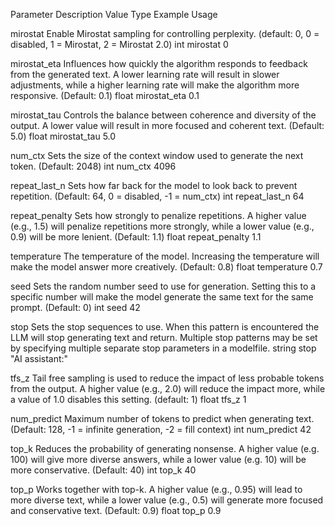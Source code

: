 Parameter Description Value Type Example Usage

mirostat Enable Mirostat sampling for controlling perplexity. (default: 0, 0 = disabled, 1 = Mirostat, 2 = Mirostat 2.0) int mirostat 0

mirostat_eta Influences how quickly the algorithm responds to feedback from the generated text. A lower learning rate will result in slower adjustments, while a higher learning rate will make the algorithm more responsive. (Default: 0.1) float mirostat_eta 0.1

mirostat_tau Controls the balance between coherence and diversity of the output. A lower value will result in more focused and coherent text. (Default: 5.0) float mirostat_tau 5.0

num_ctx Sets the size of the context window used to generate the next token. (Default: 2048) int num_ctx 4096

repeat_last_n Sets how far back for the model to look back to prevent repetition. (Default: 64, 0 = disabled, -1 = num_ctx) int repeat_last_n 64

repeat_penalty Sets how strongly to penalize repetitions. A higher value (e.g., 1.5) will penalize repetitions more strongly, while a lower value (e.g., 0.9) will be more lenient. (Default: 1.1) float repeat_penalty 1.1

temperature The temperature of the model. Increasing the temperature will make the model answer more creatively. (Default: 0.8) float temperature 0.7

seed Sets the random number seed to use for generation. Setting this to a specific number will make the model generate the same text for the same prompt. (Default: 0) int seed 42

stop Sets the stop sequences to use. When this pattern is encountered the LLM will stop generating text and return. Multiple stop patterns may be set by specifying multiple separate stop parameters in a modelfile. string stop "AI assistant:"

tfs_z Tail free sampling is used to reduce the impact of less probable tokens from the output. A higher value (e.g., 2.0) will reduce the impact more, while a value of 1.0 disables this setting. (default: 1) float tfs_z 1

num_predict Maximum number of tokens to predict when generating text. (Default: 128, -1 = infinite generation, -2 = fill context) int num_predict 42

top_k Reduces the probability of generating nonsense. A higher value (e.g. 100) will give more diverse answers, while a lower value (e.g. 10) will be more conservative. (Default: 40) int top_k 40

top_p Works together with top-k. A higher value (e.g., 0.95) will lead to more diverse text, while a lower value (e.g., 0.5) will generate more focused and conservative text. (Default: 0.9) float top_p 0.9
